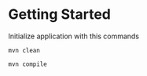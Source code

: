 # Getting Started

Initialize application with this commands

```
mvn clean
```
```
mvn compile
```
